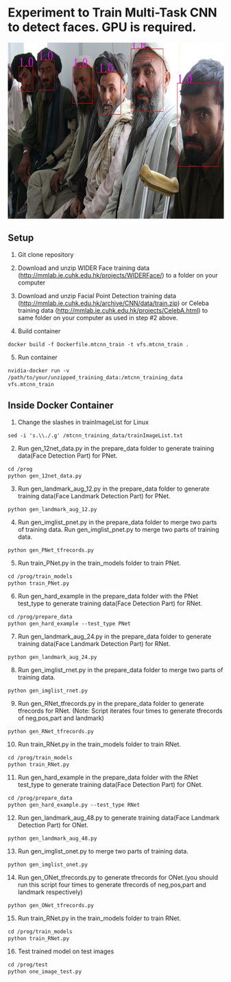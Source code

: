# Experiment to Train Multi-Task CNN to detect faces. GPU is required.

<img src="assets/afghan.jpg" width=730 height=410 alt="Face detection example" />

## Setup

1. Git clone repository

2. Download and unzip WIDER Face training data (http://mmlab.ie.cuhk.edu.hk/projects/WIDERFace/) to a folder on your computer 

3. Download and unzip Facial Point Detection training data (http://mmlab.ie.cuhk.edu.hk/archive/CNN/data/train.zip) or Celeba training data (http://mmlab.ie.cuhk.edu.hk/projects/CelebA.html) to same folder on your computer as used in step #2 above.

4. Build container
```
docker build -f Dockerfile.mtcnn_train -t vfs.mtcnn_train .
```
5. Run container
```
nvidia-docker run -v /path/to/your/unzipped_training_data:/mtcnn_training_data vfs.mtcnn_train
```

## Inside Docker Container

1. Change the slashes in trainImageList for Linux
```
sed -i 's.\\./.g' /mtcnn_training_data/trainImageList.txt
```

2. Run gen_12net_data.py in the prepare_data folder to generate training data(Face Detection Part) for PNet.
```
cd /prog
python gen_12net_data.py
```

3. Run gen_landmark_aug_12.py in the prepare_data folder to generate training data(Face Landmark Detection Part) for PNet.
``` 
python gen_landmark_aug_12.py 
```

4. Run gen_imglist_pnet.py in the prepare_data folder to merge two parts of training data.
Run gen_imglist_pnet.py to merge two parts of training data.
```
python gen_PNet_tfrecords.py 
```

5. Run train_PNet.py in the train_models folder to train PNet.
```
cd /prog/train_models
python train_PNet.py 
```

6. Run gen_hard_example in the prepare_data folder with the PNet test_type to generate training data(Face Detection Part) for RNet. 
```
cd /prog/prepare_data
python gen_hard_example --test_type PNet
```

7. Run gen_landmark_aug_24.py in the prepare_data folder to generate training data(Face Landmark Detection Part) for RNet. 
```
python gen_landmark_aug_24.py
```

8. Run gen_imglist_rnet.py in the prepare_data folder to merge two parts of training data.
```
python gen_imglist_rnet.py
```

9. Run gen_RNet_tfrecords.py in the prepare_data folder to generate tfrecords for RNet.
(Note: Script iterates four times to generate tfrecords of neg,pos,part and landmark)
```
python gen_RNet_tfrecords.py
```

10. Run train_RNet.py in the train_models folder to train RNet.
```
cd /prog/train_models
python train_RNet.py
```

11. Run gen_hard_example in the prepare_data folder with the RNet test_type to generate training data(Face Detection Part) for ONet.
```
cd /prog/prepare_data
python gen_hard_example.py --test_type RNet
```

12. Run gen_landmark_aug_48.py to generate training data(Face Landmark Detection Part) for ONet.
```
python gen_landmark_aug_48.py 
```

13. Run gen_imglist_onet.py to merge two parts of training data.
```
python gen_imglist_onet.py
```

14. Run gen_ONet_tfrecords.py to generate tfrecords for ONet.(you should run this script four times to generate tfrecords of neg,pos,part and landmark respectively)
```
python gen_ONet_tfrecords.py
```

15. Run train_RNet.py in the train_models folder to train RNet.
```
cd /prog/train_models
python train_RNet.py
```

16. Test trained model on test images
```
cd /prog/test
python one_image_test.py
```

